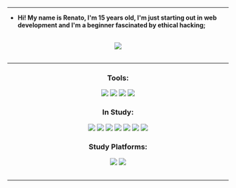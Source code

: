<br><hr>
- **Hi! My name is Renato, I'm 15 years old, I'm just starting out in web development and I'm a beginner fascinated by ethical hacking;**
<br>
<div align="center">
  <img src="https://github-readme-stats.vercel.app/api/top-langs/?username=renatinnsx&layout=compact&theme=dark&border_color=000000"/>
</div>
<br><hr>
<div style="display: inline_block" align="center">
  <h3>Tools:</h3>
    <img src="https://img.shields.io/badge/Visual_Studio_Code-000000?style=for-the-badge&logo=Visual%20Studio%20Code&logoColor=0080FF"/>
    <img src="https://img.shields.io/badge/Notion-000000?style=for-the-badge&logo=notion&logoColor=white"/>
    <img src="https://img.shields.io/badge/Github-000000?style=for-the-badge&logo=github&logoColor=white"/>
    <img src="https://img.shields.io/badge/Windows-000000?style=for-the-badge&logo=Windows%2011&logoColor=00B9FF"/>
  <h3>In Study:</h3>
    <img src="https://img.shields.io/badge/Python-000000?style=for-the-badge&logo=Python"/>
    <img src="https://img.shields.io/badge/HTML-000000?style=for-the-badge&logo=HTML5&logoColor=E45126"/>
    <img src="https://img.shields.io/badge/CSS-000000?style=for-the-badge&logo=CSS3&logoColor=0C73B8"/>
    <img src="https://img.shields.io/badge/JavaScript-000000?style=for-the-badge&logo=JavaScript"/>
    <img src="https://img.shields.io/badge/Git-000000?style=for-the-badge&logo=git&logoColor=F54D27"/>
    <img src="https://img.shields.io/badge/Arch%20Linux-000000?style=for-the-badge&logo=Arch%20Linux"/>
    <img src="https://img.shields.io/badge/Kali%20Linux-000000?style=for-the-badge&logo=Kali%20Linux&logoColor=white&logoSize=auto"/>
  <h3>Study Platforms:</h3>
    <img src="https://img.shields.io/badge/Duolingo-000000?style=for-the-badge&logo=Duolingo&logoColor=58CC02"/>
    <img src="https://img.shields.io/badge/Udemy-000000?style=for-the-badge&logo=Udemy&logoColor=A435F0"/>
</div>
<br><hr>
